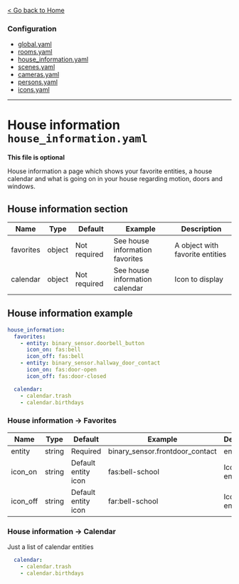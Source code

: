 [< Go back to Home](../index.md)

### Configuration
* [global.yaml](global.md)
* [rooms.yaml](rooms.md)
* [house_information.yaml](house_information.md)
* [scenes.yaml](scenes.md)
* [cameras.yaml](cameras.md)
* [persons.yaml](persons.yaml)
* [icons.yaml](icons.yaml)

---

# House information `house_information.yaml`

**This file is optional**

House information a page which shows your favorite entities, a house calendar and what is going on in your house regarding motion, doors and windows.

## House information section

| Name | Type | Default | Example | Description |
|------------|--------|--------------|-------------------------------------------------------|------------------------------------------------|
| favorites | object | Not required | See house information favorites | A object with favorite entities |
| calendar | object | Not required | See house information calendar | Icon to display |

## House information example
```YAML
house_information:
  favorites:
    - entity: binary_sensor.doorbell_button
      icon_on: fas:bell
      icon_off: fas:bell
    - entity: binary_sensor.hallway_door_contact
      icon_on: fas:door-open
      icon_off: fas:door-closed

  calendar:
    - calendar.trash
    - calendar.birthdays
```  

### House information -> Favorites

| Name | Type | Default | Example | Description |
|----------|--------|---------------------|---------------------------------|--------------------------|
| entity | string | Required | binary_sensor.frontdoor_contact | entity_id |
| icon_on | string | Default entity icon | fas:bell-school | Icon when entity is on |
| icon_off | string | Default entity icon | far:bell-school | Icon when entitiy is off |

### House information -> Calendar

Just a list of calendar entities

```YAML
  calendar:
    - calendar.trash
    - calendar.birthdays
```  